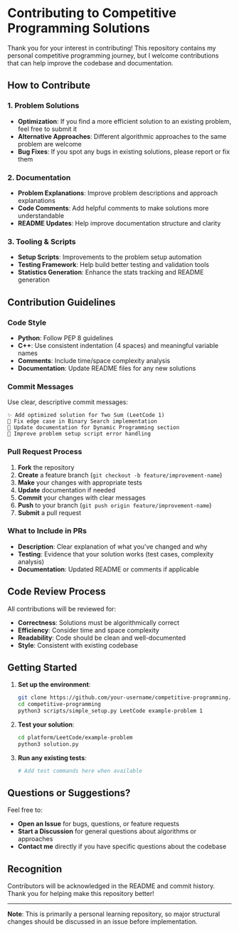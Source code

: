 # Contributing to Competitive Programming Solutions

Thank you for your interest in contributing! This repository contains my personal competitive programming journey, but I welcome contributions that can help improve the codebase and documentation.

## How to Contribute

### 1. Problem Solutions
- **Optimization**: If you find a more efficient solution to an existing problem, feel free to submit it
- **Alternative Approaches**: Different algorithmic approaches to the same problem are welcome
- **Bug Fixes**: If you spot any bugs in existing solutions, please report or fix them

### 2. Documentation
- **Problem Explanations**: Improve problem descriptions and approach explanations
- **Code Comments**: Add helpful comments to make solutions more understandable
- **README Updates**: Help improve documentation structure and clarity

### 3. Tooling & Scripts
- **Setup Scripts**: Improvements to the problem setup automation
- **Testing Framework**: Help build better testing and validation tools
- **Statistics Generation**: Enhance the stats tracking and README generation

## Contribution Guidelines

### Code Style
- **Python**: Follow PEP 8 guidelines
- **C++**: Use consistent indentation (4 spaces) and meaningful variable names
- **Comments**: Include time/space complexity analysis
- **Documentation**: Update README files for any new solutions

### Commit Messages
Use clear, descriptive commit messages:
```
✨ Add optimized solution for Two Sum (LeetCode 1)
🐛 Fix edge case in Binary Search implementation
📝 Update documentation for Dynamic Programming section
🔧 Improve problem setup script error handling
```

### Pull Request Process
1. **Fork** the repository
2. **Create** a feature branch (`git checkout -b feature/improvement-name`)
3. **Make** your changes with appropriate tests
4. **Update** documentation if needed
5. **Commit** your changes with clear messages
6. **Push** to your branch (`git push origin feature/improvement-name`)
7. **Submit** a pull request

### What to Include in PRs
- **Description**: Clear explanation of what you've changed and why
- **Testing**: Evidence that your solution works (test cases, complexity analysis)
- **Documentation**: Updated README or comments if applicable

## Code Review Process

All contributions will be reviewed for:
- **Correctness**: Solutions must be algorithmically correct
- **Efficiency**: Consider time and space complexity
- **Readability**: Code should be clean and well-documented
- **Style**: Consistent with existing codebase

## Getting Started

1. **Set up the environment**:
   ```bash
   git clone https://github.com/your-username/competitive-programming.git
   cd competitive-programming
   python3 scripts/simple_setup.py LeetCode example-problem 1
   ```

2. **Test your solution**:
   ```bash
   cd platform/LeetCode/example-problem
   python3 solution.py
   ```

3. **Run any existing tests**:
   ```bash
   # Add test commands here when available
   ```

## Questions or Suggestions?

Feel free to:
- **Open an Issue** for bugs, questions, or feature requests
- **Start a Discussion** for general questions about algorithms or approaches
- **Contact me** directly if you have specific questions about the codebase

## Recognition

Contributors will be acknowledged in the README and commit history. Thank you for helping make this repository better!

---

**Note**: This is primarily a personal learning repository, so major structural changes should be discussed in an issue before implementation.
